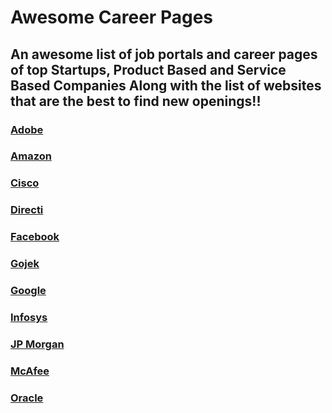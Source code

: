# Awesome Career Pages
## An awesome list of job portals and career pages of top Startups, Product Based and Service Based Companies Along with the list of websites that are the best to find new openings!!	

### [Adobe](https://www.adobe.com/careers.html)

### [Amazon](https://www.amazon.jobs/en-gb/)

### [Cisco](https://jobs.cisco.com/)

### [Directi](https://careers.directi.com/)

### [Facebook](https://www.facebook.com/careers/)

### [Gojek](https://www.gojek.io/careers/)

### [Google](https://careers.google.com/)

### [Infosys](https://www.infosys.com/careers.html)

### [JP Morgan](https://careers.jpmorgan.com/us/en/home)

### [McAfee](https://careers.mcafee.com/search-jobs)

### [Oracle](https://www.oracle.com/in/corporate/careers/)


